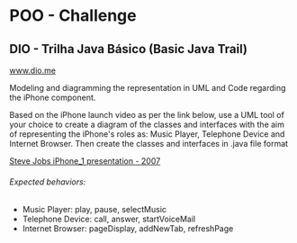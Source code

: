 # POO - Challenge

## DIO - Trilha Java Básico (Basic Java Trail)
www.dio.me

Modeling and diagramming the representation in UML and Code regarding the iPhone component.

Based on the iPhone launch video as per the link below, use a UML tool of your choice to create a diagram of the classes and interfaces with the aim of representing the iPhone's roles as: Music Player, Telephone Device and Internet Browser. Then create the classes and interfaces in .java file format

[Steve Jobs iPhone_1 presentation - 2007](https://www.youtube.com/watch?v=9ou608QQRq8)


###### Expected behaviors:
* Music Player: play, pause, selectMusic
* Telephone Device: call, answer, startVoiceMail
* Internet Browser: pageDisplay, addNewTab, refreshPage